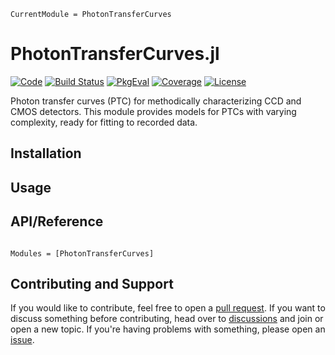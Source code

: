 ```@meta
CurrentModule = PhotonTransferCurves
```

# PhotonTransferCurves.jl

[![Code](https://img.shields.io/badge/Code-GitHub-black.svg)](https://github.com/JuliaPhysics/PhotonTransferCurves.jl)
[![Build Status](https://github.com/JuliaPhysics/PhotonTransferCurves.jl/actions/workflows/CI.yml/badge.svg?branch=main)](https://github.com/JuliaPhysics/PhotonTransferCurves.jl/actions/workflows/CI.yml?query=branch%3Amain)
[![PkgEval](https://juliaci.github.io/NanosoldierReports/pkgeval_badges/S/SubpixelRegistration.svg)](https://juliaci.github.io/NanosoldierReports/pkgeval_badges/report.html)
[![Coverage](https://codecov.io/gh/JuliaPhysics/PhotonTransferCurves.jl/branch/main/graph/badge.svg)](https://codecov.io/gh/JuliaPhysics/PhotonTransferCurves.jl)
[![License](https://img.shields.io/github/license/JuliaPhysics/PhotonTransferCurves.jl?color=yellow)](https://github.com/JuliaPhysics/PhotonTransferCurves.jl/blob/main/LICENSE)

Photon transfer curves (PTC) for methodically characterizing CCD and CMOS detectors. This module provides models for PTCs with varying complexity, ready for fitting to recorded data.

## Installation

## Usage

## API/Reference

```@index
```

```@autodocs
Modules = [PhotonTransferCurves]
```

## Contributing and Support

If you would like to contribute, feel free to open a [pull request](https://github.com/JuliaPhysics/PhotonTransferCurves.jl/pulls). If you want to discuss something before contributing, head over to [discussions](https://github.com/JuliaPhysics/PhotonTransferCurves.jl/discussions) and join or open a new topic. If you're having problems with something, please open an [issue](https://github.com/JuliaPhysics/PhotonTransferCurves.jl/issues).
